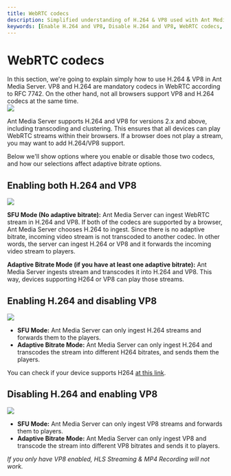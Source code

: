 ```yaml
---
title: WebRTC codecs 
description: Simplified understanding of H.264 & VP8 used with Ant Media Server. This guide also explains how to enable or disable H.264 and VP8.
keywords: [Enable H.264 and VP8, Disable H.264 and VP8, WebRTC codecs, Ant Media Server Documentation, Ant Media Server Tutorials]
---
```


# WebRTC codecs

In this section, we're going to explain simply how to use H.264 & VP8 in Ant Media Server. VP8 and H.264 are mandatory codecs in WebRTC according to RFC 7742. On the other hand, not all browsers support VP8 and H.264 codecs at the same time.  
![](@site/static/img/image-1645442735337.png)

Ant Media Server supports H.264 and VP8 for versions 2.x and above, including transcoding and clustering. This ensures that all devices can play WebRTC streams within their browsers. If a browser does not play a stream, you may want to add H.264/VP8 support.

Below we'll show options where you enable or disable those two codecs, and how our selections affect adaptive bitrate options.

Enabling both H.264 and VP8
---------------------------

![](@site/static/img/image-1645442770087.png)

**SFU Mode (No adaptive bitrate):** Ant Media Server can ingest WebRTC stream in H.264 and VP8. If both of the codecs are supported by a browser, Ant Media Server chooses H.264 to ingest. Since there is no adaptive bitrate, incoming video stream is not transcoded to another codec. In other words, the server can ingest H.264 or VP8 and it forwards the incoming video stream to players.

**Adaptive Bitrate Mode (if you have at least one adaptive bitrate):** Ant Media Server ingests stream and transcodes it into H.264 and VP8. This way, devices supporting H264 or VP8 can play those streams.

Enabling H.264 and disabling VP8
--------------------------------

![](@site/static/img/image-1645442842621.png)

*   **SFU Mode:** Ant Media Server can only ingest H.264 streams and forwards them to the players.
*   **Adaptive Bitrate Mode:** Ant Media Server can only ingest H.264 and transcodes the stream into different H264 bitrates, and sends them the players.

You can check if your device supports H264 [at this link](https://mozilla.github.io/webrtc-landing/pc_test_no_h264.html).

Disabling H.264 and enabling VP8
--------------------------------

![](@site/static/img/image-1645442879397.png)

*   **SFU Mode:** Ant Media Server can only ingest VP8 streams and forwards them to players.
*   **Adaptive Bitrate Mode:** Ant Media Server can only ingest VP8 and transcode the stream into different VP8 bitrates and sends it to players.

_If you only have VP8 enabled, HLS Streaming & MP4 Recording will not work._